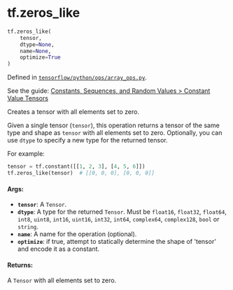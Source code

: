 <div itemscope itemtype="http://developers.google.com/ReferenceObject">
<meta itemprop="name" content="tf.zeros_like" />
</div>

# tf.zeros_like

``` python
tf.zeros_like(
    tensor,
    dtype=None,
    name=None,
    optimize=True
)
```



Defined in [`tensorflow/python/ops/array_ops.py`](https://www.tensorflow.org/code/tensorflow/python/ops/array_ops.py).

See the guide: [Constants, Sequences, and Random Values > Constant Value Tensors](../../../api_guides/python/constant_op.md#Constant_Value_Tensors)

Creates a tensor with all elements set to zero.

Given a single tensor (`tensor`), this operation returns a tensor of the
same type and shape as `tensor` with all elements set to zero. Optionally,
you can use `dtype` to specify a new type for the returned tensor.

For example:

```python
tensor = tf.constant([[1, 2, 3], [4, 5, 6]])
tf.zeros_like(tensor)  # [[0, 0, 0], [0, 0, 0]]
```

#### Args:

* <b>`tensor`</b>: A `Tensor`.
* <b>`dtype`</b>: A type for the returned `Tensor`. Must be `float16`, `float32`,
    `float64`, `int8`, `uint8`, `int16`, `uint16`, `int32`, `int64`,
    `complex64`, `complex128`, `bool` or `string`.
* <b>`name`</b>: A name for the operation (optional).
* <b>`optimize`</b>: if true, attempt to statically determine the shape of 'tensor'
  and encode it as a constant.


#### Returns:

A `Tensor` with all elements set to zero.